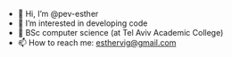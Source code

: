 - 👋 Hi, I’m @pev-esther
- 👀 I’m interested in developing code
- 🌱 BSc computer science (at Tel Aviv Academic College)
- 📫 How to reach me: esthervig@gmail.com

<!---
pev-esther/pev-esther is a ✨ special ✨ repository because its `README.md` (this file) appears on your GitHub profile.
You can click the Preview link to take a look at your changes.
--->
